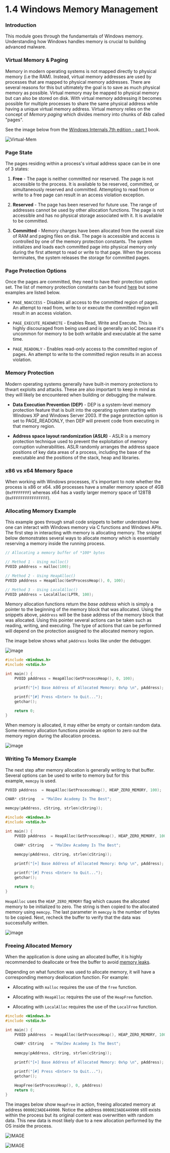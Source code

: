 # 1.4 Windows Memory Management

### Introduction

This module goes through the fundamentals of Windows memory. Understanding how Windows handles memory is crucial to building advanced malware.

### Virtual Memory & Paging

Memory in modern operating systems is not mapped directly to physical memory (i.e the RAM). Instead, virtual memory addresses are used by processes that are mapped to physical memory addresses. There are several reasons for this but ultimately the goal is to save as much physical memory as possible. Virtual memory may be mapped to physical memory but can also be stored on disk. With virtual memory addressing it becomes possible for multiple processes to share the same physical address while having a unique virtual memory address. Virtual memory relies on the concept of _Memory paging_ which divides memory into chunks of 4kb called "pages".

See the image below from the [Windows Internals 7th edition - part 1](https://learn.microsoft.com/en-us/sysinternals/resources/windows-internals) book.

![Virtual-Mem](https://maldevacademy.s3.amazonaws.com/images/Basic/5-windows-memory-management/virtual-memory.png)

### Page State

The pages residing within a process's virtual address space can be in one of 3 states:

1. **Free** - The page is neither committed nor reserved. The page is not accessible to the process. It is available to be reserved, committed, or simultaneously reserved and committed. Attempting to read from or write to a free page can result in an access violation exception.

2. **Reserved** - The page has been reserved for future use. The range of addresses cannot be used by other allocation functions. The page is not accessible and has no physical storage associated with it. It is available to be committed.

3. **Committed** - Memory charges have been allocated from the overall size of RAM and paging files on disk. The page is accessible and access is controlled by one of the memory protection constants. The system initializes and loads each committed page into physical memory only during the first attempt to read or write to that page. When the process terminates, the system releases the storage for committed pages.


### Page Protection Options

Once the pages are committed, they need to have their protection option set. The list of memory protection constants can be found [here](https://learn.microsoft.com/en-us/windows/win32/memory/memory-protection-constants) but some examples are listed below.

- `PAGE_NOACCESS` - Disables all access to the committed region of pages. An attempt to read from, write to or execute the committed region will result in an access violation.

- `PAGE_EXECUTE_READWRITE` - Enables Read, Write and Execute. This is highly discouraged from being used and is generally an IoC because it's uncommon for memory to be both writable and executable at the same time.

- `PAGE_READONLY` - Enables read-only access to the committed region of pages. An attempt to write to the committed region results in an access violation.


### Memory Protection

Modern operating systems generally have built-in memory protections to thwart exploits and attacks. These are also important to keep in mind as they will likely be encountered when building or debugging the malware.

- **Data Execution Prevention (DEP)** - DEP is a system-level memory protection feature that is built into the operating system starting with Windows XP and Windows Server 2003. If the page protection option is set to PAGE_READONLY, then DEP will prevent code from executing in that memory region.
    
- **Address space layout randomization (ASLR)** - ASLR is a memory protection technique used to prevent the exploitation of memory corruption vulnerabilities. ASLR randomly arranges the address space positions of key data areas of a process, including the base of the executable and the positions of the stack, heap and libraries.
    

### x86 vs x64 Memory Space

When working with Windows processes, it's important to note whether the process is x86 or x64. x86 processes have a smaller memory space of 4GB (`0xFFFFFFFF`) whereas x64 has a vastly larger memory space of 128TB (`0xFFFFFFFFFFFFFFFF`).

### Allocating Memory Example

This example goes through small code snippets to better understand how one can interact with Windows memory via C functions and Windows APIs. The first step in interacting with memory is allocating memory. The snippet below demonstrates several ways to allocate memory which is essentially reserving a memory inside the running process.

```c
// Allocating a memory buffer of *100* bytes

// Method 1 - Using malloc()
PVOID pAddress = malloc(100);

// Method 2 - Using HeapAlloc()
PVOID pAddress = HeapAlloc(GetProcessHeap(), 0, 100);

// Method 3 - Using LocalAlloc()
PVOID pAddress = LocalAlloc(LPTR, 100);
```

Memory allocation functions return the _base address_ which is simply a pointer to the beginning of the memory block that was allocated. Using the snippets above, `pAddress` will be the base address of the memory block that was allocated. Using this pointer several actions can be taken such as reading, writing, and executing. The type of actions that can be performed will depend on the protection assigned to the allocated memory region.

The image below shows what `pAddress` looks like under the debugger.

![image](https://maldevacademy.s3.amazonaws.com/images/Basic/memory-mgmt-105290746-d5fa58f7-b3d7-4064-98b8-6f7ee5dcc12d.png)

```c
#include <Windows.h>
#include <stdio.h>

int main() {
	PVOID pAddress = HeapAlloc(GetProcessHeap(), 0, 100);

	printf("[+] Base Address of Allocated Memory: 0x%p \n", pAddress);

	printf("[#] Press <Enter> to Quit...");
	getchar();

	return 0;
}
```

When memory is allocated, it may either be empty or contain random data. Some memory allocation functions provide an option to zero out the memory region during the allocation process.

![image](https://maldevacademy.s3.amazonaws.com/images/Basic/memory-mgmt-205290946-31ab4c35-b0e6-4727-9d45-8e439453207d.png)

### Writing To Memory Example

The next step after memory allocation is generally writing to that buffer. Several options can be used to write to memory but for this example, `memcpy` is used.

```c
PVOID pAddress	= HeapAlloc(GetProcessHeap(), HEAP_ZERO_MEMORY, 100);

CHAR* cString	= "MalDev Academy Is The Best";

memcpy(pAddress, cString, strlen(cString));
```

```c
#include <Windows.h>
#include <stdio.h>

int main() {
	PVOID pAddress	= HeapAlloc(GetProcessHeap(), HEAP_ZERO_MEMORY, 100);

	CHAR* cString	= "MalDev Academy Is The Best";
	
	memcpy(pAddress, cString, strlen(cString));

	printf("[+] Base Address of Allocated Memory: 0x%p \n", pAddress);

	printf("[#] Press <Enter> to Quit...");
	getchar();

	return 0;
}
```
`HeapAlloc` uses the `HEAP_ZERO_MEMORY` flag which causes the allocated memory to be initialized to zero. The string is then copied to the allocated memory using `memcpy`. The last parameter in `memcpy` is the number of bytes to be copied. Next, recheck the buffer to verify that the data was successfully written.

![image](https://maldevacademy.s3.amazonaws.com/images/Basic/memory-mgmt-305293097-6334290e-3d79-4254-9a79-cd7011ca4bbc.png)

### Freeing Allocated Memory

When the application is done using an allocated buffer, it is highly recommended to deallocate or free the buffer to avoid [memory leaks](https://en.wikipedia.org/wiki/Memory_leak).

Depending on what function was used to allocate memory, it will have a corresponding memory deallocation function. For example:

- Allocating with `malloc` requires the use of the `free` function.

- Allocating with `HeapAlloc` requires the use of the `HeapFree` function.

- Allocating with `LocalAlloc` requires the use of the `LocalFree` function.

```c
#include <Windows.h>
#include <stdio.h>

int main() {
	PVOID pAddress	= HeapAlloc(GetProcessHeap(), HEAP_ZERO_MEMORY, 100);

	CHAR* cString	= "MalDev Academy Is The Best";
	
	memcpy(pAddress, cString, strlen(cString));

	printf("[+] Base Address of Allocated Memory: 0x%p \n", pAddress);

	printf("[#] Press <Enter> to Quit...");
	getchar();

	HeapFree(GetProcessHeap(), 0, pAddress)
	return 0;
}
```

The images below show `HeapFree` in action, freeing allocated memory at address `0000023ADE449900`. Notice the address `0000023ADE449900` still exists within the process but its original content was overwritten with random data. This new data is most likely due to a new allocation performed by the OS inside the process.

![IMAGE](https://maldevacademy.s3.amazonaws.com/images/Basic/memory-mgmt-424394866-a0dead3a-b72b-4600-8003-b8ecc2a27449.png)

![IMAGE](https://maldevacademy.s3.amazonaws.com/images/Basic/memory-mgmt-524394895-7c747075-d866-4ca8-a15f-09cb4fec7e6d.png)
